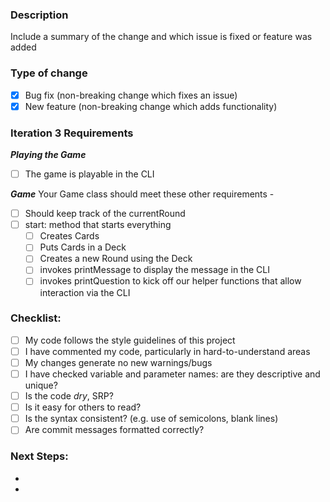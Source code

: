 ### Description

Include a summary of the change and which issue is fixed or feature was added

### Type of change

- [x] Bug fix (non-breaking change which fixes an issue)
- [x] New feature (non-breaking change which adds functionality)

### Iteration 3 Requirements

**_Playing the Game_**
- [ ] The game is playable in the CLI

**_Game_**
Your Game class should meet these other requirements -
- [ ] Should keep track of the currentRound
- [ ] start: method that starts everything
  - [ ] Creates Cards
  - [ ] Puts Cards in a Deck
  - [ ] Creates a new Round using the Deck
  - [ ] invokes printMessage to display the message in the CLI
  - [ ] invokes printQuestion to kick off our helper functions that allow interaction via the CLI

### Checklist:

- [ ] My code follows the style guidelines of this project
- [ ] I have commented my code, particularly in hard-to-understand areas
- [ ] My changes generate no new warnings/bugs
- [ ] I have checked variable and parameter names: are they descriptive and unique?
- [ ] Is the code *dry*, SRP?
- [ ] Is it easy for others to read?
- [ ] Is the syntax consistent? (e.g. use of semicolons, blank lines)
- [ ] Are commit messages formatted correctly?

### Next Steps:
 - 
 -

